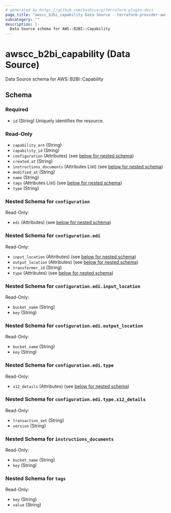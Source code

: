 ```yaml
---
# generated by https://github.com/hashicorp/terraform-plugin-docs
page_title: "awscc_b2bi_capability Data Source - terraform-provider-awscc"
subcategory: ""
description: |-
  Data Source schema for AWS::B2BI::Capability
---
```


# awscc_b2bi_capability (Data Source)

Data Source schema for AWS::B2BI::Capability



<!-- schema generated by tfplugindocs -->
## Schema

### Required

- `id` (String) Uniquely identifies the resource.

### Read-Only

- `capability_arn` (String)
- `capability_id` (String)
- `configuration` (Attributes) (see [below for nested schema](#nestedatt--configuration))
- `created_at` (String)
- `instructions_documents` (Attributes List) (see [below for nested schema](#nestedatt--instructions_documents))
- `modified_at` (String)
- `name` (String)
- `tags` (Attributes List) (see [below for nested schema](#nestedatt--tags))
- `type` (String)

<a id="nestedatt--configuration"></a>
### Nested Schema for `configuration`

Read-Only:

- `edi` (Attributes) (see [below for nested schema](#nestedatt--configuration--edi))

<a id="nestedatt--configuration--edi"></a>
### Nested Schema for `configuration.edi`

Read-Only:

- `input_location` (Attributes) (see [below for nested schema](#nestedatt--configuration--edi--input_location))
- `output_location` (Attributes) (see [below for nested schema](#nestedatt--configuration--edi--output_location))
- `transformer_id` (String)
- `type` (Attributes) (see [below for nested schema](#nestedatt--configuration--edi--type))

<a id="nestedatt--configuration--edi--input_location"></a>
### Nested Schema for `configuration.edi.input_location`

Read-Only:

- `bucket_name` (String)
- `key` (String)


<a id="nestedatt--configuration--edi--output_location"></a>
### Nested Schema for `configuration.edi.output_location`

Read-Only:

- `bucket_name` (String)
- `key` (String)


<a id="nestedatt--configuration--edi--type"></a>
### Nested Schema for `configuration.edi.type`

Read-Only:

- `x12_details` (Attributes) (see [below for nested schema](#nestedatt--configuration--edi--type--x12_details))

<a id="nestedatt--configuration--edi--type--x12_details"></a>
### Nested Schema for `configuration.edi.type.x12_details`

Read-Only:

- `transaction_set` (String)
- `version` (String)





<a id="nestedatt--instructions_documents"></a>
### Nested Schema for `instructions_documents`

Read-Only:

- `bucket_name` (String)
- `key` (String)


<a id="nestedatt--tags"></a>
### Nested Schema for `tags`

Read-Only:

- `key` (String)
- `value` (String)
